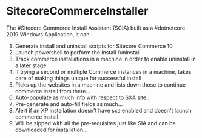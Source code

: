 # SitecoreCommerceInstaller
The #Sitecore Commerce Install Assistant (SCIA) built as a #dotnetcore 2019 Windows Application, it can -

1. Generate install and uninstall scripts for Sitecore Commerce 10
2. Launch powershell to perform the install /uninstall
3. Track commerce installations in a machine in order to enable uninstall in a later stage
4. If trying a second or multiple Commerce instances in a machine, takes care of making things unique for successful install
5. Picks up the websites in a machine and lists down those to continue commerce install from there...
6. Auto-populate as much info with respect to SXA site...
7. Pre-generate and auto-fill fields as much...
8. Alert if an XP installation doesn't have sxa enabled and doesn't launch commerce install
9. Will be zipped with all the pre-requisites just like SIA and can be downloaded for installation...
